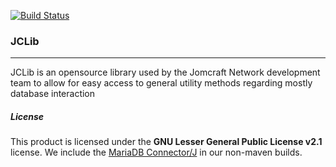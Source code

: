 [![Build Status](https://gitlab.com/jomcraft-sources/JCLib/badges/master/pipeline.svg)](https://gitlab.com/jomcraft-sources/JCLib)

### JCLib

---

JCLib is an opensource library used by the Jomcraft Network development team to allow for easy access to general utility methods regarding mostly database interaction

##### License

This product is licensed under the **GNU Lesser General Public License v2.1** license. We include the [MariaDB Connector/J](https://mariadb.com/kb/en/about-mariadb-connector-j/) in our non-maven builds.